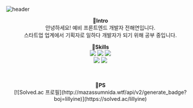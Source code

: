 ![header](https://capsule-render.vercel.app/api?type=waving&color=auto&height=180)

<div align=center>

<b>👋Intro</b></br>
안녕하세요! 예비 프론트엔드 개발자 전해연입니다. <br>스타트업 업계에서 기획자로 일하다 개발자가 되기 위해 공부 중입니다.<br>

<b>🔧Skills</b></br>
<img src="https://img.shields.io/badge/React-61DAFB?style=flat&logo=React&logoColor=white"/>
<img src="https://img.shields.io/badge/Redux-764ABC?style=flat&logo=Redux&logoColor=white"/> 
<img src="https://img.shields.io/badge/ES6 JS-F7DF1E?style=flat&logo=JavaScript&logoColor=black"/>
</br> 
<img src="https://img.shields.io/badge/CSS3-1572B6?style=flat&logo=CSS3&logoColor=white"/>
<img src="https://img.shields.io/badge/Git-F05032?style=flat&logo=Git&logoColor=white"/>
</br>
</br>
<!-- <b>📖Studying</b></br>
<img src="https://img.shields.io/badge/Vanilla JS-F7DF1E?style=flat&logo=JavaScript&logoColor=black"/>
<img src="https://img.shields.io/badge/Web components-29ABE2?style=flat&logo=webcomponents.org&logoColor=white"/> -->
<!-- </br> -->
</br>
<b>📝PS</b></br>
[![Solved.ac
프로필](http://mazassumnida.wtf/api/v2/generate_badge?boj=lillyine)](https://solved.ac/lillyine) <br>

</div>



